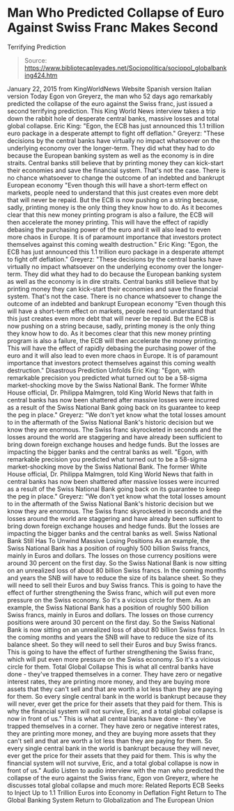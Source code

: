 # Man Who Predicted Collapse of Euro Against Swiss Franc Makes Second 
Terrifying Prediction

> Source: https://www.bibliotecapleyades.net/Sociopolitica/sociopol_globalbanking424.htm

January 22, 2015 from KingWorldNews Website
Spanish version
Italian version
Today Egon von Greyerz, the man who 52 days ago remarkably predicted the collapse of the euro against the Swiss franc, just issued a second terrifying prediction.
This King World News interview takes a trip down the rabbit hole of desperate central banks, massive losses and total global collapse.
Eric King: "Egon, the ECB has just announced this 1.1 trillion euro package in a desperate attempt to fight off deflation." Greyerz: "These decisions by the central banks have virtually no impact whatsoever on the underlying economy over the longer-term. They did what they had to do because the European banking system as well as the economy is in dire straits. Central banks still believe that by printing money they can kick-start their economies and save the financial system. That's not the case. There is no chance whatsoever to change the outcome of an indebted and bankrupt European economy "Even though this will have a short-term effect on markets, people need to understand that this just creates even more debt that will never be repaid. But the ECB is now pushing on a string because, sadly, printing money is the only thing they know how to do. As it becomes clear that this new money printing program is also a failure, the ECB will then accelerate the money printing. This will have the effect of rapidly debasing the purchasing power of the euro and it will also lead to even more chaos in Europe. It is of paramount importance that investors protect themselves against this coming wealth destruction."
Eric King:
"Egon, the ECB has just announced this 1.1 trillion euro package in a desperate attempt to fight off deflation." Greyerz:
"These decisions by the central banks have virtually no impact whatsoever on the underlying economy over the longer-term.
They did what they had to do because the European banking system as well as the economy is in dire straits. Central banks still believe that by printing money they can kick-start their economies and save the financial system. That's not the case. There is no chance whatsoever to change the outcome of an indebted and bankrupt European economy
"Even though this will have a short-term effect on markets, people need to understand that this just creates even more debt that will never be repaid. But the ECB is now pushing on a string because, sadly, printing money is the only thing they know how to do. As it becomes clear that this new money printing program is also a failure, the ECB will then accelerate the money printing. This will have the effect of rapidly debasing the purchasing power of the euro and it will also lead to even more chaos in Europe.
It is of paramount importance that investors protect themselves against this coming wealth destruction."
Disastrous Prediction Unfolds
Eric King: "Egon, with remarkable precision you predicted what turned out to be a 58-sigma market-shocking move by the Swiss National Bank. The former White House official, Dr. Philippa Malmgren, told King World News that faith in central banks has now been shattered after massive losses were incurred as a result of the Swiss National Bank going back on its guarantee to keep the peg in place." Greyerz: "We don't yet know what the total losses amount to in the aftermath of the Swiss National Bank's historic decision but we know they are enormous. The Swiss franc skyrocketed in seconds and the losses around the world are staggering and have already been sufficient to bring down foreign exchange houses and hedge funds. But the losses are impacting the bigger banks and the central banks as well.
"Egon, with remarkable precision you predicted what turned out to be a 58-sigma market-shocking move by the Swiss National Bank.
The former White House official, Dr. Philippa Malmgren, told King World News that faith in central banks has now been shattered after massive losses were incurred as a result of the Swiss National Bank going back on its guarantee to keep the peg in place." Greyerz:
"We don't yet know what the total losses amount to in the aftermath of the Swiss National Bank's historic decision but we know they are enormous.
The Swiss franc skyrocketed in seconds and the losses around the world are staggering and have already been sufficient to bring down foreign exchange houses and hedge funds.
But the losses are impacting the bigger banks and the central banks as well.
Swiss National Bank Still Has To Unwind Massive Losing Positions
As an example, the Swiss National Bank has a position of roughly 500 billion Swiss francs, mainly in Euros and dollars. The losses on those currency positions were around 30 percent on the first day. So the Swiss National Bank is now sitting on an unrealized loss of about 80 billion Swiss francs. In the coming months and years the SNB will have to reduce the size of its balance sheet. So they will need to sell their Euros and buy Swiss francs. This is going to have the effect of further strengthening the Swiss franc, which will put even more pressure on the Swiss economy. So it's a vicious circle for them.
As an example, the Swiss National Bank has a position of roughly 500 billion Swiss francs, mainly in Euros and dollars.
The losses on those currency positions were around 30 percent on the first day. So the Swiss National Bank is now sitting on an unrealized loss of about 80 billion Swiss francs. In the coming months and years the SNB will have to reduce the size of its balance sheet. So they will need to sell their Euros and buy Swiss francs. This is going to have the effect of further strengthening the Swiss franc, which will put even more pressure on the Swiss economy.
So it's a vicious circle for them.
Total Global Collapse
This is what all central banks have done - they've trapped themselves in a corner. They have zero or negative interest rates, they are printing more money, and they are buying more assets that they can't sell and that are worth a lot less than they are paying for them. So every single central bank in the world is bankrupt because they will never, ever get the price for their assets that they paid for them. This is why the financial system will not survive, Eric, and a total global collapse is now in front of us."
This is what all central banks have done - they've trapped themselves in a corner.
They have zero or negative interest rates, they are printing more money, and they are buying more assets that they can't sell and that are worth a lot less than they are paying for them. So every single central bank in the world is bankrupt because they will never, ever get the price for their assets that they paid for them.
This is why the financial system will not survive, Eric, and a total global collapse is now in front of us."
Audio
Listen to audio interview with the man who predicted the collapse of the euro against the Swiss franc, Egon von Greyerz, where he discusses total global collapse and much more:
Related Reports
ECB Seeks to Inject Up to 1.1 Trillion Euros into Economy in Deflation Fight
Return to The Global Banking System
Return to Globalization and The European Union
